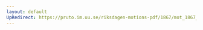 ```yaml
---
layout: default
UpRedirect: https://pruto.im.uu.se/riksdagen-motions-pdf/1867/mot_1867__ak__219.pdf
---
```

